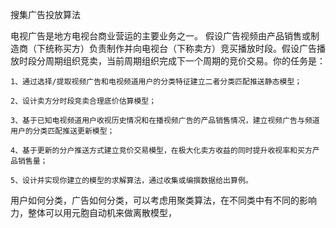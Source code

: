 搜集广告投放算法

电视广告是地方电视台商业营运的主要业务之一。 假设广告视频由产品销售或制造商（下统称买方）负责制作并向电视台（下称卖方）竞买播放时段。假设广告播放时段分周期组织竞卖，当前周期组织完成下一个周期的竞价交易。你的任务是：

    1、通过选择/提取视频广告和电视频道用户的分类特征建立二者分类匹配推送静态模型；

    2、设计卖方分时段竞卖合理底价估算模型；

    3、基于已知电视频道用户收视历史情况和在播视频广告的产品销售情况，建立视频广告与频道用户的分类匹配推送更新模型；

    4、基于更新的分户推送方式建立竞价交易模型，在极大化卖方收益的同时提升收视率和买方产品销售量；

    5、设计并实现你建立的模型的求解算法，通过收集或编撰数据给出算例。

用户如何分类，广告如何分类，可以考虑用聚类算法，在不同类中有不同的影响力，整体可以用元胞自动机来做离散模型，

